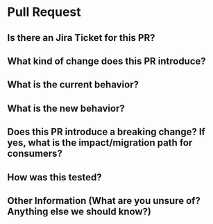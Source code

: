 # Pull Request

## Is there an Jira Ticket for this PR?

## What kind of change does this PR introduce?

## What is the current behavior?

## What is the new behavior?

## Does this PR introduce a breaking change? If yes, what is the impact/migration path for consumers?

## How was this tested?

## Other Information (What are you unsure of? Anything else we should know?)
